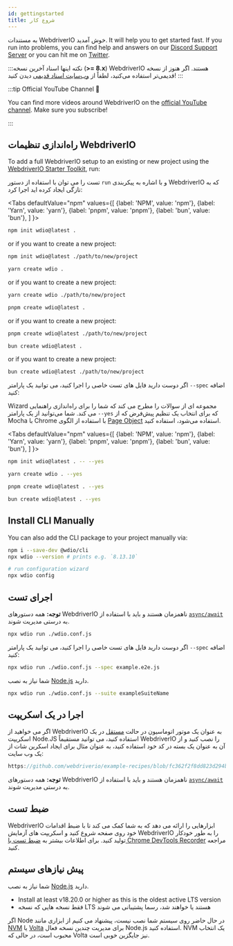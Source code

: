 ```yaml
---
id: gettingstarted
title: شروع کار
---
```


به مستندات WebdriverIO خوش آمدید. It will help you to get started fast. If you run into problems, you can find help and answers on our [Discord Support Server](https://discord.webdriver.io) or you can hit me on [Twitter](https://twitter.com/webdriverio).

:::نکته 
اینها اسناد آخرین نسخه (__>= 8.x__) WebdriverIO هستند. اگر هنوز از نسخه قدیمی‌تر استفاده می‌کنید، لطفاً از [وب‌سایت اسناد قدیمی](/versions) دیدن کنید!
:::

<LiteYouTubeEmbed id="rA4IFNyW54c" title="Getting Started with WebdriverIO" />

:::tip Official YouTube Channel 🎥

You can find more videos around WebdriverIO on the [official YouTube channel](https://youtube.com/@webdriverio). Make sure you subscribe!

:::

## راه‌اندازی تنظیمات WebdriverIO

To add a full WebdriverIO setup to an existing or new project using the [WebdriverIO Starter Toolkit](https://www.npmjs.com/package/create-wdio), run:

تست را می توان با استفاده از دستور `run` و با اشاره به پیکربندی WebdriverIO که به تازگی ایجاد کرده اید اجرا کرد:

<Tabs
  defaultValue="npm"
  values={[
    {label: 'NPM', value: 'npm'},
 {label: 'Yarn', value: 'yarn'},
 {label: 'pnpm', value: 'pnpm'},
 {label: 'bun', value: 'bun'},
 ]
}>
<TabItem value="npm">

```sh
npm init wdio@latest .
```

or if you want to create a new project:

```sh
npm init wdio@latest ./path/to/new/project
```

</TabItem>
<TabItem value="yarn">

```sh
yarn create wdio .
```

or if you want to create a new project:

```sh
yarn create wdio ./path/to/new/project
```

</TabItem>
<TabItem value="pnpm">

```sh
pnpm create wdio@latest .
```

or if you want to create a new project:

```sh
pnpm create wdio@latest ./path/to/new/project
```

</TabItem>
<TabItem value="bun">

```sh
bun create wdio@latest .
```

or if you want to create a new project:

```sh
bun create wdio@latest ./path/to/new/project
```

</TabItem>
</Tabs>

اگر دوست دارید فایل های تست خاصی را اجرا کنید، می توانید یک پارامتر `--spec` اضافه کنید:

<CreateProjectAnimation />

Wizard مجموعه ای از سوالات را مطرح می کند که شما را برای راه‌اندازی راهنمایی می کند. شما می‌توانید از یک پارامتر `--yes` که برای انتخاب یک تنظیم پیش‌فرض که از Mocha با Chrome با استفاده از الگوی [Page Object](https://martinfowler.com/bliki/PageObject.html) استفاده می‌شود، استفاده کنید.

<Tabs
  defaultValue="npm"
  values={[
    {label: 'NPM', value: 'npm'},
 {label: 'Yarn', value: 'yarn'},
 {label: 'pnpm', value: 'pnpm'},
 {label: 'bun', value: 'bun'},
 ]
}>
<TabItem value="npm">

```sh
npm init wdio@latest . -- --yes
```

</TabItem>
<TabItem value="yarn">

```sh
yarn create wdio . --yes
```

</TabItem>
<TabItem value="pnpm">

```sh
pnpm create wdio@latest . --yes
```

</TabItem>
<TabItem value="pnpm">

```sh
bun create wdio@latest . --yes
```

</TabItem>
</Tabs>

## Install CLI Manually

You can also add the CLI package to your project manually via:

```sh
npm i --save-dev @wdio/cli
npx wdio --version # prints e.g. `8.13.10`

# run configuration wizard
npx wdio config
```

## اجرای تست

__توجه:__ همه دستورهای WebdriverIO ناهمزمان هستند و باید با استفاده از [`async/await`](https://javascript.info/async-await) به درستی مدیریت شوند.

```sh
npx wdio run ./wdio.conf.js
```

اگر دوست دارید فایل های تست خاصی را اجرا کنید، می توانید یک پارامتر `--spec` اضافه کنید:

```sh
npx wdio run ./wdio.conf.js --spec example.e2e.js
```

شما نیاز به نصب [Node.js](http://nodejs.org) دارید.

```sh
npx wdio run ./wdio.conf.js --suite exampleSuiteName
```

## اجرا در یک اسکریپت

اگر می خواهید از WebdriverIO به عنوان یک موتور اتوماسیون در حالت [مستقل](/docs/setuptypes#standalone-mode) در یک اسکریپت Node.JS استفاده کنید، می توانید مستقیماً WebdriverIO را نصب کنید و از آن به عنوان یک بسته در کد خود استفاده کنید، به عنوان مثال برای ایجاد اسکرین شات از یک وب سایت:

```js reference useHTTPS
https://github.com/webdriverio/example-recipes/blob/fc362f2f8dd823d294b9bb5f92bd5991339d4591/getting-started/run-in-script.js#L2-L19
```

__توجه:__ همه دستورهای WebdriverIO ناهمزمان هستند و باید با استفاده از [`async/await`](https://javascript.info/async-await) به درستی مدیریت شوند.

## ضبط تست

WebdriverIO ابزارهایی را ارائه می دهد که به شما کمک می کند تا با ضبط اقدامات خود روی صفحه شروع کنید و اسکریپت های آزمایش WebdriverIO را به طور خودکار تولید کنید. برای اطلاعات بیشتر به [ضبط تست با Chrome DevTools Recorder](/docs/record) مراجعه کنید.

## پیش نیازهای سیستم

شما نیاز به نصب [Node.js](http://nodejs.org) دارید.

- Install at least v18.20.0 or higher as this is the oldest active LTS version
- فقط نسخه هایی که نسخه LTS هستند یا خواهند شد، رسما پشتیبانی می شوند

اگر Node در حال حاضر روی سیستم شما نصب نیست، پیشنهاد می کنیم از ابزاری مانند [NVM](https://github.com/creationix/nvm) یا [Volta](https://volta.sh/) برای مدیریت چندین نسخه فعال Node.js استفاده کنید. NVM یک انتخاب محبوب است، در حالی که Volta نیز جایگزین خوبی است.
